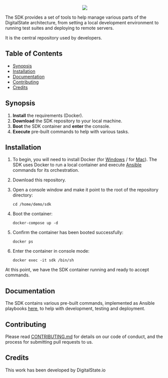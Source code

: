<p align="center"><a href="http://digitalstate.ca" target="_blank">
    <img src="https://avatars3.githubusercontent.com/u/12055994?s=200&v=4">
</a></p>

The SDK provides a set of tools to help manage various parts of the DigitalState architecture, from setting a local development environment to running test suites and deploying to remote servers.

It is the central repository used by developers.

## Table of Contents

- [Synopsis](#synopsis)
- [Installation](#installation)
- [Documentation](#documentation)
- [Contributing](#contributing)
- [Credits](#credits)

## Synopsis

1. **Install** the requirements (Docker).
2. **Download** the SDK repository to your local machine.
3. **Boot** the SDK container and **enter** the console.
4. **Execute** pre-built commands to help with various tasks.

## Installation

1. To begin, you will need to install Docker (for [Windows](https://www.docker.com/docker-windows) / for [Mac](https://docs.docker.com/docker-for-mac)). The SDK uses Docker to run a local container and execute [Ansible](https://www.ansible.com) commands for its orchestration.

2. Download this repository.

3. Open a console window and make it point to the root of the repository directory:

   ```
   cd /home/demo/sdk
   ```

4. Boot the container:

   ```
   docker-compose up -d
   ```

5. Confirm the container has been booted successfully:

   ```
   docker ps
   ```

6. Enter the container in console mode:

   ```
   docker exec -it sdk /bin/sh
   ```

At this point, we have the SDK container running and ready to accept commands.

## Documentation

The SDK contains various pre-built commands, implemented as Ansible playbooks [here](resource/orchestration/index.md), to help with development, testing and deployment.

## Contributing

Please read [CONTRIBUTING.md](CONTRIBUTING.md) for details on our code of conduct, and the process for submitting pull requests to us.

## Credits

This work has been developed by DigitalState.io
